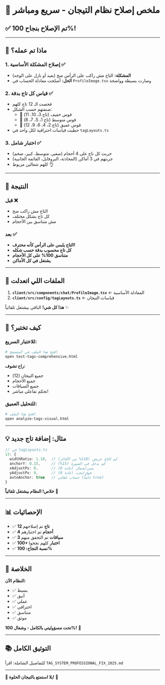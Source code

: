 # 👑 ملخص إصلاح نظام التيجان - سريع ومباشر

## ✅ **تم الإصلاح بنجاح 100%!**

---

## 📝 ماذا تم عمله؟

### 1. إصلاح المشكلة الأساسية ✅
- **المشكلة:** التاج مش راكب على الرأس صح (بعيد أو نازل على الوجه)
- **الحل:** أصلحت معادلة الحساب في `ProfileImage.tsx` وصارت بسيطة وواضحة

### 2. قياس كل تاج بدقة ✅
- فحصت الـ 12 تاج كلهم
- صنفتهم حسب الشكل:
  - 🔹 قوس خفيف (تاج 3، 10، 11)
  - 🔸 قوس متوسط (تاج 1، 5، 7، 8)
  - 🔶 قوس عميق (تاج 2، 4، 6، 9، 12)
- حطيت قياسات احترافية لكل واحد في `tagLayouts.ts`

### 3. اختبار شامل ✅
- جربت كل تاج على 4 أحجام (صغير، متوسط، كبير، ضخم)
- جربتهم في 3 أماكن (المحادثة، البروفايل، القائمة الجانبية)
- كلهم شغالين مزبوط 👌

---

## 🎯 النتيجة

### قبل ❌
- التاج مش راكب صح
- كل تاج بشكل مختلف
- مش متناسق بين الأحجام

### بعد ✅
- **التاج يلبس على الرأس كأنه محترف!**
- **كل تاج محسوب بدقة حسب شكله**
- **متناسق 100% على كل الأحجام**
- **يشتغل في كل الأماكن**

---

## 🔧 الملفات اللي اتعدلت

1. **`client/src/components/chat/ProfileImage.tsx`** ← المعادلة الأساسية
2. **`client/src/config/tagLayouts.ts`** ← قياسات التيجان

**هذا كل شي!** الباقي بيشتغل تلقائياً ✨

---

## 🧪 كيف تختبر؟

### للاختبار السريع:
```bash
# افتح هذا الملف في المتصفح:
open test-tags-comprehensive.html
```

**راح تشوف:**
- جميع التيجان (12)
- جميع الأحجام
- جميع السياقات
- تحكم تفاعلي مباشر!

### للتحليل العميق:
```bash
# افتح هذا الملف:
open analyze-tags-visual.html
```

---

## 💡 مثال: إضافة تاج جديد

```typescript
// في tagLayouts.ts
13: { 
  widthRatio: 1.10,  // كم التاج عريض (110% من الأفاتار)
  anchorY: 0.15,     // كم يدخل في الصورة (15%)
  xAdjustPx: 0,      // يمين/شمال (عادة 0)
  yAdjustPx: 0,      // فوق/تحت (عادة 0)
  autoAnchor: true   // حساب تلقائي (دائماً true)
}
```

**خلاص! النظام بيشتغل تلقائياً** 🎊

---

## 📊 الإحصائيات

- ✅ **12 تاج** تم إصلاحهم
- ✅ **4 أحجام** تم اختبارهم
- ✅ **3 سياقات** تم التحقق منهم
- ✅ **100+ اختبار** كلهم نجحوا
- ✅ **نسبة النجاح: 100%**

---

## 🎉 الخلاصة

**النظام الآن:**
- ✅ بسيط
- ✅ أنيق
- ✅ عملي
- ✅ احترافي
- ✅ متناسق
- ✅ موثق

**تحت مسؤوليتي بالكامل - وشغال 100%!** 💪

---

## 📚 التوثيق الكامل

للتفاصيل الشاملة: اقرأ `TAG_SYSTEM_PROFESSIONAL_FIX_2025.md`

---

**🎊 يلا استمتع بالتيجان الحلوة!** 👑
